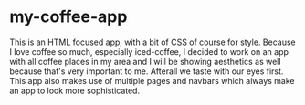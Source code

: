 # my-coffee-app
This is an HTML focused app, 
with a bit of CSS of course for style.
Because I love coffee so much, especially
iced-coffee, I decided to work on 
an app with all coffee places in my
area and I will be showing aesthetics
as well because that's very important
to me. Afterall we taste with our eyes
first. This app also makes use of
multiple pages and navbars which always
make an app to look more sophisticated.

